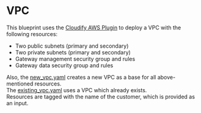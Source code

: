 # VPC

This blueprint uses the [Cloudify AWS Plugin](https://docs.cloudify.co/latest/working_with/official_plugins/infrastructure/aws/) to deploy a VPC with the following resources:

* Two public subnets (primary and secondary)
* Two private subnets (primary and secondary)
* Gateway management security group and rules
* Gateway data security group and rules

Also, the [new_vpc.yaml](../new_vpc.yaml) creates a new VPC as a base for all above-mentioned resources.  
The [existing_vpc.yaml](../existing_vpc.yaml) uses a VPC which already exists.  
Resources are tagged with the name of the customer, which is provided as an input.  
